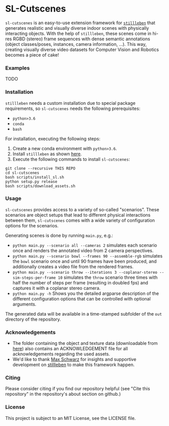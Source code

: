 # SL-Cutscenes

`sl-cutscenes` is an easy-to-use extension framework for [`stillleben`](https://github.com/AIS-Bonn/stillleben) 
that generates realistic and visually diverse indoor scenes with physically interacting objects. With the help of `stillleben`, these scenes come 
in hi-res RGBD (stereo) frame sequences with dense semantic annotations (object classes/poses, instances, camera information, ...). 
This way, creating visually diverse video datasets for Computer Vision and Robotics becomes a piece of cake!

### Examples

TODO

### Installation

`stillleben` needs a custom installation due to special package requirements, so `sl-cutscenes` needs the 
following prerequisites:
- `python>3.6`
- `conda`
- `bash`

For installation, executing the following steps:

1. Create a new conda environment with `python>3.6`.
2. Install `stillleben` as shown [here](https://ais-bonn.github.io/stillleben/installation.html).
3. Execute the following commands to install `sl-cutscenes`:

```
git clone --recursive THIS REPO
cd sl-cutscenes
bash scripts/install_sl.sh
python setup.py release
bash scripts/download_assets.sh
```

### Usage

`sl-cutscenes` provides access to a variety of so-called "scenarios". 
These scenarios are object setups that lead to different physical interactions between them, 
`sl-cutscenes` comes with a wide variety of configuration options for the scenarios.

Generating scenes is done by running `main.py`, e.g.:

- `python main.py --scenario all --cameras 2` simulates each scenario once and renders the annotated video from 2 camera perspectives.
- `python main.py --scenario bowl --frames 90 --assemble-rgb` simulates the `bowl` scenario once and until 90 frames have been produced, and additionally creates a video file from the rendered frames.
- `python main.py --scenario throw --iterations 3 --coplanar-stereo --sim-steps-per-frame 10` simulates the `throw` scenario three times with half the number of steps per frame (resulting in doubled fps) and captures it with a coplanar stereo camera.
- `python main.py -h` Shows you the detailed argparse description of the different configuration options 
that can be controlled with optional arguments.
  
The generated data will be available in a time-stamped subfolder of the `out` directory of the repository.

### Acknowledgements

- The folder containing the object and texture data (downloadable from [here](https://cloud.vi.cs.uni-bonn.de/index.php/s/7isFbJWaeBLB74Y)) also contains an ACKNOWLEDGEMENT file for all acknowledgements regarding the used assets.
- We'd like to thank [Max Schwarz](https://github.com/xqms) for insights and supportive development on [stillleben](https://ais-bonn.github.io/stillleben) to make this framework happen.

### Citing

Please consider citing if you find our repository helpful (see "Cite this repository" in the repository's about section on github.)

### License

This project is subject to an MIT License, see the LICENSE file.